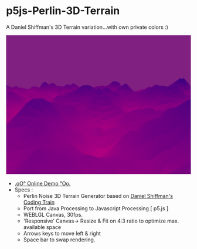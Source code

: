 # p5js-Perlin-3D-Terrain

A Daniel Shiffman's 3D Terrain variation...with own private colors :)

![3DTerrain](https://github.com/CaptainFurax/p5js-Perlin-3D-Terrain/blob/main/rsc/CPT2204022353-1268x951.png)

+ [.oO° Online Demo °Oo.](https://captainfurax.github.io/p5js-Perlin-3D-Terrain/)
+ Specs : 
  + Perlin Noise 3D Terrain Generator based on [Daniel Shiffman's Coding Train](https://www.youtube.com/watch?v=IKB1hWWedMk)
  + Port from Java Processing to Javascript Processing [ p5.js ]
  + WEBLGL Canvas, 30fps.
  + 'Responsive' Canvas-> Resize & Fit on 4:3 ratio to optimize max. available space
  + Arrows keys to move left & right
  + Space bar to swap rendering.



